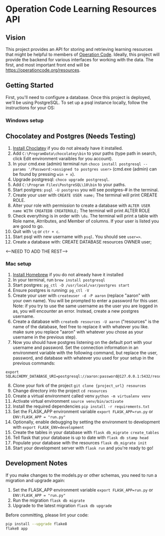 # Operation Code Learning Resources API

## Vision

This project provides an API for storing and retrieving learning resources that might be helpful to members of [Operation Code](https://operationcode.org/). Ideally, this project will provide the backend for various interfaces for working with the data. The first, and most important front end will be https://operationcode.org/resources.

## Getting Started

First, you'll need to configure a database. Once this project is deployed, we'll be using PostgreSQL. To set up a psql instance locally, follow the instructions for your OS:

### Windows setup

## Chocolatey and Postgres (Needs Testing)
1. [Install Choclatey](https://chocolatey.org/docs/installation#installing-chocolatey) if you do not already have it installed.
2. Add `C:\ProgramData\chocolatey\bin` to your paths (type path in search, click Edit environment varaibles for you account).
3. In your cmd.exe (admin) terminal run `choco install postgresql --params '/Password:<assigned to postgres user>` (cmd.exe (admin) can be found by pressing `win + x`).
4. Upgrade postgresql: `choco upgrade postgresql`.
5. Add `C:\Program Files\PostgreSQL\10\bin` to your paths.
6. Start postgres: `psql -U postgres` you will see postgres-# in the terminal.
7. Create your user with `CREATE USER name;` The terminal will print CREATE ROLE.
8. Alter your role with permission to create a database with `ALTER USER name WITH CREATEDB CREATEROLE;` The terminal will print ALTER ROLE
9. Check everything is in order with `\du`. The terminal will print a table with Role name, Atrributes, and Member of columns. If your user is listed you are good to go.
10. Quit with `\q` or `ctr + c`.
11. Start psql with new username with `psql`. You should see `user=>`.
12. Create a database with: CREATE DATABASE resources OWNER user;

<--NEED TO ADD THE REST-->


### Mac setup

1. [Install Homebrew](https://brew.sh/) if you do not already have it installed
2. In your terminal, run `brew install postgresql`
3. Start postgres: `pg_ctl -D /usr/local/var/postgres start`
4. Ensure postgres is running: `pg_ctl -V`
5. Create your user with `createuser -d -P aaron` (replace "aaron" with your own name). You will be prompted to enter a password for this user.
Note: if you try to use the same username as the user you are logged in as, you will encounter an error. Instead, create a new postgres username.
6. Create a database with `createdb resources -U aaron` ("resources" is the name of the database, feel free to replace it with whatever you like. make sure you replace "aaron" with whatever you chose as your username in the previous step).
7. Now you should have postgres listening on the default port with your username and password. Set the connection information in an environment variable with the following command, but replace the user, password, and database with whatever you used for your setup in the previous commands:
```
export SQLALCHEMY_DATABASE_URI=postgresql://aaron:password@127.0.0.1:5432/resources
```
8. Clone your fork of the project `git clone {project_url} resources`
9. Change directory into the project `cd resources`
10. Create a virtual environment called venv `python -m virtualenv venv`
11. Activate virtual environment `source venv/bin/activate`
12. Install the required dependencies `pip install -r requirements.txt`
13. Set the FLASK_APP environment variable `export FLASK_APP=run.py` or `ENV:FLASK_APP = "run.py"`
14. Optionally, enable debugging by setting the environment to development with `export FLASK_ENV=development`
15. Create the tables in your database with `flask db_migrate create_tables`
16. Tell flask that your database is up to date with `flask db stamp head`
17. Populate your database with the resources `flask db_migrate init`
18. Start your development server with `flask run` and you're ready to go!


## Development Notes

If you make changes to the models.py or other schemas, you need to run a migration and upgrade again:

1. Set the FLASK_APP environment variable `export FLASK_APP=run.py` or `ENV:FLASK_APP = "run.py"`
2. Run the migration `flask db migrate`
3. Upgrade to the latest migration `flask db upgrade`

Before committing, please lint your code:

```sh
pip install --upgrade flake8
flake8 app
```
